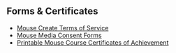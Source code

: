 ## Forms & Certificates

*   [Mouse Create Terms of Service](https://create.mouse.org/forms/MouseCreateTermsAndPrivacy.pdf)
*   [Mouse Media Consent Forms](https://mouse.org/EventMediaConsentForm)
*   [Printable Mouse Course Certificates of Achievement](https://drive.google.com/drive/folders/0B15rEunHuSkxM2gwMFVVZXZVdWs?resourcekey=0-CjUmcUbevSJEvZRLkBzhOA&usp=sharing)

